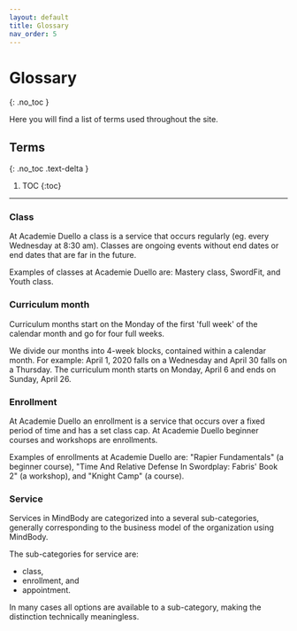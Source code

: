 ```yaml
---
layout: default
title: Glossary 
nav_order: 5 
---
```


# Glossary 
{: .no_toc }

Here you will find a list of terms used throughout the site.

## Terms
{: .no_toc .text-delta }

1. TOC
{:toc}

---
### Class

At Academie Duello a class is a service that occurs regularly (eg. every Wednesday at 8:30 am). Classes are ongoing events without end dates or end dates that are far in the future. 

Examples of classes at Academie Duello are: Mastery class, SwordFit, and Youth class.

### Curriculum month
Curriculum months start on the Monday of the first 'full week' of the calendar month and go for four full weeks.

We divide our months into 4-week blocks, contained within a calendar month.
For example: April 1, 2020 falls on a Wednesday and April 30 falls on a Thursday. The curriculum month starts on Monday, April 6 and ends on Sunday, April 26.
 
### Enrollment

At Academie Duello an enrollment is a service that occurs over a fixed period of time and has a set class cap.
At Academie Duello beginner courses and workshops are enrollments.

Examples of enrollments at Academie Duello are: "Rapier Fundamentals" (a beginner course), "Time And Relative Defense In Swordplay: Fabris' Book 2" (a workshop), and "Knight Camp" (a course).

### Service

Services in MindBody are categorized into a several sub-categories, generally corresponding to the business model of the organization using MindBody.

The sub-categories for service are:
- class,
- enrollment, and
- appointment.

In many cases all options are available to a sub-category, making the distinction technically meaningless. 